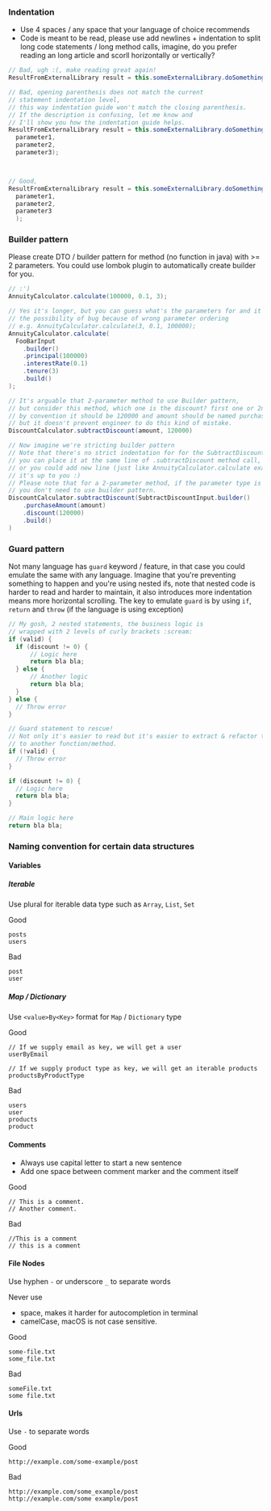 ### Indentation 
- Use 4 spaces / any space that your language of choice recommends
- Code is meant to be read, please use add newlines + indentation to split long code statements / long method calls, imagine, do you prefer reading an long article and scorll horizontally or vertically?

```java
// Bad, ugh :(, make reading great again!
ResultFromExternalLibrary result = this.someExternalLibrary.doSomethingWithParameter(parameter1, parameter2, parameter3);

// Bad, opening parenthesis does not match the current
// statement indentation level,
// this way indentation guide won't match the closing parenthesis.
// If the description is confusing, let me know and
// I'll show you how the indentation guide helps.
ResultFromExternalLibrary result = this.someExternalLibrary.doSomethingWithParameter(
  parameter1,
  parameter2,
  parameter3);



// Good,
ResultFromExternalLibrary result = this.someExternalLibrary.doSomethingWithParameter(
  parameter1,
  parameter2,
  parameter3
  );
```

### Builder pattern
Please create DTO / builder pattern for method (no function in java) with >= 2 parameters.
You could use lombok plugin to automatically create builder for you.

```java
// :')
AnnuityCalculator.calculate(100000, 0.1, 3);

// Yes it's longer, but you can guess what's the parameters for and it fixes
// the possibility of bug because of wrong parameter ordering
// e.g. AnnuityCalculator.calculate(3, 0.1, 100000);
AnnuityCalculator.calculate(
  FooBarInput
    .builder()
    .principal(100000)
    .interestRate(0.1)
    .tenure(3)
    .build()
);

// It's arguable that 2-parameter method to use Builder pattern,
// but consider this method, which one is the discount? first one or 2nd one?
// by convention it should be 120000 and amount should be named purchaseAmount,
// but it doesn't prevent engineer to do this kind of mistake.
DiscountCalculator.subtractDiscount(amount, 120000)

// Now imagine we're stricting builder pattern
// Note that there's no strict indentation for for the SubtractDiscountInput,
// you can place it at the same line of .subtractDiscount method call,
// or you could add new line (just like AnnuityCalculator.calculate example above),
// it's up to you :)
// Please note that for a 2-parameter method, if the parameter type is different then
// you don't need to use builder pattern.
DiscountCalculator.subtractDiscount(SubtractDiscountInput.builder()
    .purchaseAmount(amount)
    .discount(120000)
    .build()
)
```

### Guard pattern
Not many language has `guard` keyword / feature, in that case you could emulate the same with any language. Imagine that you're preventing something to happen and you're using nested ifs, note that nested code is harder to read and harder to maintain, it also introduces more indentation means more horizontal scrolling. The key to emulate `guard` is by using `if`, `return` and `throw` (if the language is using exception)


```java
// My gosh, 2 nested statements, the business logic is
// wrapped with 2 levels of curly brackets :scream:
if (valid) {
  if (discount != 0) {
      // Logic here
      return bla bla;
  } else {
      // Another logic
      return bla bla;
  }
} else {
  // Throw error
}

// Guard statement to rescue!
// Not only it's easier to read but it's easier to extract & refactor the "branching" logic inside the if statement
// to another function/method.
if (!valid) {
  // Throw error
}

if (discount != 0) {
  // Logic here
  return bla bla;
}

// Main logic here
return bla bla;
```

### Naming convention for certain data structures
#### Variables
##### Iterable
Use plural for iterable data type such as `Array`, `List`, `Set`

Good
```
posts
users
```

Bad
```
post
user
```

##### Map / Dictionary
Use `<value>By<Key>` format for `Map` / `Dictionary` type

Good
```
// If we supply email as key, we will get a user
userByEmail

// If we supply product type as key, we will get an iterable products
productsByProductType
```

Bad
```
users
user
products
product
```

#### Comments
- Always use capital letter to start a new sentence
- Add one space between comment marker and the comment itself

Good
```
// This is a comment.
// Another comment.
```

Bad
```
//This is a comment
// this is a comment
```

#### File Nodes
Use hyphen `-` or underscore `_` to separate words

Never use
- space, makes it harder for autocompletion in terminal
- camelCase, macOS is not case sensitive.

Good
```
some-file.txt
some_file.txt
```

Bad

```
someFile.txt
some file.txt
```


#### Urls
Use `-` to separate words

Good

```
http://example.com/some-example/post
```

Bad

```
http://example.com/some_example/post
http://example.com/some example/post
```


